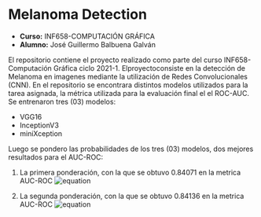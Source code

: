 # Melanoma Detection
* **Curso:** INF658-COMPUTACIÓN GRÁFICA
* **Alumno:** José Guillermo Balbuena Galván

El repositorio contiene el proyecto realizado como parte del curso INF658-Computación Gráfica ciclo 2021-1. Elproyectoconsiste en la detección de Melanoma en imagenes mediante la utilización de Redes Convolucionales (CNN). En el repositorio se encontrara distintos modelos utilizados para la tarea asignada, la métrica utilizada para la evaluación final el el ROC-AUC. Se entrenaron tres (03) modelos:

* VGG16
* InceptionV3
* miniXception

Luego se pondero las probabilidades de los tres (03) modelos, dos mejores resultados para el AUC-ROC:

1. La primera ponderación, con la que se obtuvo 0.84071 en la metrica AUC-ROC
![equation](https://bit.ly/3e7ujBO)

2. La segunda ponderación, con la que se obtuvo 0.84136 en la metrica AUC-ROC
![equation](https://bit.ly/3e6RBI1)
